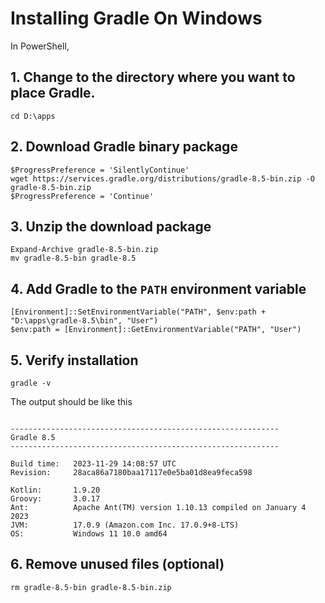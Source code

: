 # Installing Gradle On Windows

In PowerShell,

## 1. Change to the directory where you want to place Gradle.

```shell
cd D:\apps
```

## 2. Download Gradle binary package

```shell
$ProgressPreference = 'SilentlyContinue'
wget https://services.gradle.org/distributions/gradle-8.5-bin.zip -O gradle-8.5-bin.zip
$ProgressPreference = 'Continue'
```

## 3. Unzip the download package

```shell
Expand-Archive gradle-8.5-bin.zip
mv gradle-8.5-bin gradle-8.5
```

## 4. Add Gradle to the `PATH` environment variable

```shell
[Environment]::SetEnvironmentVariable("PATH", $env:path + "D:\apps\gradle-8.5\bin", "User")
$env:path = [Environment]::GetEnvironmentVariable("PATH", "User")
```

## 5. Verify installation

```shell
gradle -v
```

The output should be like this

```

------------------------------------------------------------
Gradle 8.5
------------------------------------------------------------

Build time:   2023-11-29 14:08:57 UTC
Revision:     28aca86a7180baa17117e0e5ba01d8ea9feca598

Kotlin:       1.9.20
Groovy:       3.0.17
Ant:          Apache Ant(TM) version 1.10.13 compiled on January 4 2023
JVM:          17.0.9 (Amazon.com Inc. 17.0.9+8-LTS)
OS:           Windows 11 10.0 amd64

```

## 6. Remove unused files (optional)

```shell
rm gradle-8.5-bin gradle-8.5-bin.zip
```